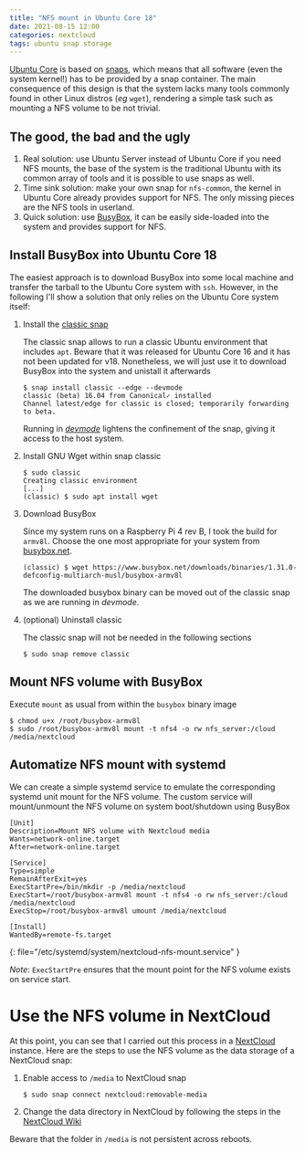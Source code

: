 ```yaml
---
title: "NFS mount in Ubuntu Core 18"
date: 2021-08-15 12:00
categories: nextcloud
tags: ubuntu snap storage
---
```


[Ubuntu Core](https://ubuntu.com/core) is based on [snaps](https://snapcraft.io/), which means that all software (even the system kernel!) has to be provided by a snap container. The main consequence of this design is that the system lacks many tools commonly found in other Linux distros (*eg* `wget`), rendering a simple task such as mounting a NFS volume to be not trivial.

## The good, the bad and the ugly

1. Real solution: use Ubuntu Server instead of Ubuntu Core if you need NFS mounts, the base of the system is the traditional Ubuntu with its common array of tools and it is possible to use snaps as well.
2. Time sink solution: make your own snap for `nfs-common`, the kernel in Ubuntu Core already provides support for NFS. The only missing pieces are the NFS tools in userland.
3. Quick solution: use [BusyBox](https://www.busybox.net/), it can be easily side-loaded into the system and provides support for NFS.

## Install BusyBox into Ubuntu Core 18

The easiest approach is to download BusyBox into some local machine and transfer the tarball to the Ubuntu Core system with `ssh`. However, in the following I'll show a solution that only relies on the Ubuntu Core system itself:

1. Install the [classic snap](https://github.com/snapcore/classic-snap)

    The classic snap allows to run a classic Ubuntu environment that includes `apt`. Beware that it was released for Ubuntu Core 16 and it has not been updated for v18. Nonetheless, we will just use it to download BusyBox into the system and unistall it afterwards

    ```console
    $ snap install classic --edge --devmode
    classic (beta) 16.04 from Canonical✓ installed
    Channel latest/edge for classic is closed; temporarily forwarding to beta.
    ```

    Running in [*devmode*](https://snapcraft.io/docs/snap-confinement) lightens the confinement of the snap, giving it access to the host system.

2. Install GNU Wget within snap classic

    ```console
    $ sudo classic
    Creating classic environment
    [...]
    (classic) $ sudo apt install wget
    ```

3. Download BusyBox

    Since my system runs on a Raspberry Pi 4 rev B, I took the build for `armv8l`. Choose the one most appropriate for your system from [busybox.net](https://www.busybox.net/downloads/binaries/).

    ```console
    (classic) $ wget https://www.busybox.net/downloads/binaries/1.31.0-defconfig-multiarch-musl/busybox-armv8l
    ```

    The downloaded busybox binary can be moved out of the classic snap as we are running in *devmode*.

4. (optional) Uninstall classic

    The classic snap will not be needed in the following sections

    ```console
    $ sudo snap remove classic
    ```

## Mount NFS volume with BusyBox

Execute `mount` as usual from within the `busybox` binary image

```console
$ chmod u+x /root/busybox-armv8l
$ sudo /root/busybox-armv8l mount -t nfs4 -o rw nfs_server:/cloud /media/nextcloud
```

## Automatize NFS mount with systemd

We can create a simple systemd service to emulate the corresponding systemd unit mount for the NFS volume. The custom service will mount/unmount the NFS volume on system boot/shutdown using BusyBox

```
[Unit]
Description=Mount NFS volume with Nextcloud media
Wants=network-online.target
After=network-online.target

[Service]
Type=simple
RemainAfterExit=yes
ExecStartPre=/bin/mkdir -p /media/nextcloud
ExecStart=/root/busybox-armv8l mount -t nfs4 -o rw nfs_server:/cloud /media/nextcloud
ExecStop=/root/busybox-armv8l umount /media/nextcloud

[Install]
WantedBy=remote-fs.target
```
{: file="/etc/systemd/system/nextcloud-nfs-mount.service" }

*Note*: `ExecStartPre` ensures that the mount point for the NFS volume exists on service start.

# Use the NFS volume in NextCloud

At this point, you can see that I carried out this process in a
[NextCloud](https://nextcloud.com/) instance. Here are the steps to use the NFS
volume as the data storage of a NextCloud snap:

1. Enable access to `/media` to NextCloud snap

    ```console
    $ sudo snap connect nextcloud:removable-media
    ```

2. Change the data directory in NextCloud by following the steps in the [NextCloud Wiki](https://github.com/nextcloud-snap/nextcloud-snap/wiki/Change-data-directory-to-use-another-disk-partition)

Beware that the folder in `/media` is not persistent across reboots.
